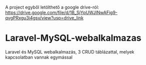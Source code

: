 A project egyből letölthető a google drive-ról: https://drive.google.com/file/d/1B_SjYpUWJINwAFig9-qvgPRxgu3i4gsv/view?usp=drive_link

# Laravel-MySQL-webalkalmazas
Laravel és MySQL webalkalmazás, 3 CRUD táblázattal, melyek kapcsolatban vannak egymással

